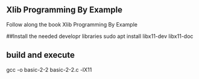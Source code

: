 ## Xlib Programming By Example
Follow along the book Xlib Programming By Example

##Install the needed developr libraries
sudo apt install libx11-dev libx11-doc

## build and execute
gcc -o basic-2-2 basic-2-2.c -lX11
